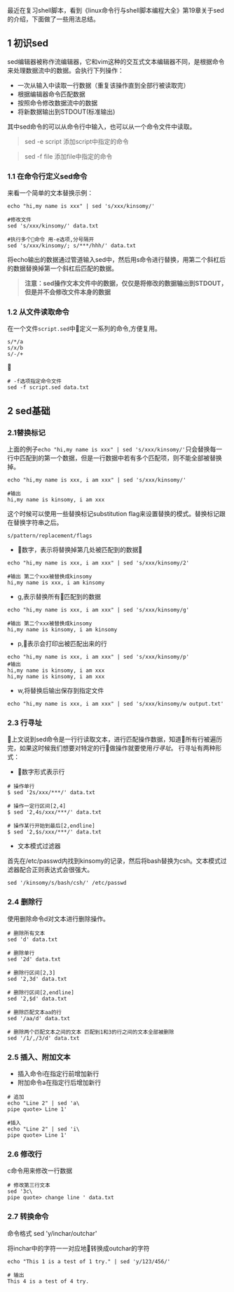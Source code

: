 最近在复习shell脚本，看到《linux命令行与shell脚本编程大全》第19章关于sed的介绍，下面做了一些用法总结。


## 1 初识sed
sed编辑器被称作流编辑器，它和vim这种的交互式文本编辑器不同，是根据命令来处理数据流中的数据。会执行下列操作：

* 一次从输入中读取一行数据（重复该操作直到全部行被读取完）
* 根据编辑器命令匹配数据
* 按照命令修改数据流中的数据
* 将新数据输出到STDOUT(标准输出)

其中sed命令的可以从命令行中输入，也可以从一个命令文件中读取。
> sed -e script 添加script中指定的命令

> sed -f file  添加file中指定的命令

### 1.1 在命令行定义sed命令
来看一个简单的文本替换示例：

``` shell
echo "hi,my name is xxx" | sed 's/xxx/kinsomy/'

#修改文件
sed 's/xxx/kinsomy/' data.txt

#执行多个命令 用-e选项,分号隔开
sed 's/xxx/kinsomy/; s/***/hhh/' data.txt
```

将echo输出的数据通过管道输入sed中，然后用s命令进行替换，用第二个斜杠后的数据替换掉第一个斜杠后匹配的数据。

> **注意：sed操作文本文件中的数据，仅仅是将修改的数据输出到STDOUT，但是并不会修改文件本身的数据**

### 1.2 从文件读取命令
在一个文件`script.sed`中定义一系列的命令,方便复用。
```
s/*/a
s/x/b
s/-/+
```

```shell
# -f选项指定命令文件
sed -f script.sed data.txt
```

## 2 sed基础

### 2.1替换标记
上面的例子`echo "hi,my name is xxx" | sed 's/xxx/kinsomy/'`只会替换每一行中匹配到的第一个数据，但是一行数据中若有多个匹配项，则不能全部被替换掉。

``` shell
echo "hi,my name is xxx, i am xxx" | sed 's/xxx/kinsomy/'

#输出
hi,my name is kinsomy, i am xxx
```

这个时候可以使用一些替换标记substitution flag来设置替换的模式。替换标记跟在替换字符串之后。

`s/pattern/replacement/flags`

* 数字，表示将替换掉第几处被匹配到的数据

```shell
echo "hi,my name is xxx, i am xxx" | sed 's/xxx/kinsomy/2'

#输出 第二个xxx被替换成kinsomy
hi,my name is xxx, i am kinsomy
```

* g,表示替换所有匹配到的数据
```shell
echo "hi,my name is xxx, i am xxx" | sed 's/xxx/kinsomy/g'

#输出 第二个xxx被替换成kinsomy
hi,my name is kinsomy, i am kinsomy
```

* p,表示会打印出被匹配出来的行
```shell
echo "hi,my name is xxx, i am xxx" | sed 's/xxx/kinsomy/p'
#输出
hi,my name is kinsomy, i am xxx
hi,my name is kinsomy, i am xxx
```

* w,将替换后输出保存到指定文件

```shell
echo "hi,my name is xxx, i am xxx" | sed 's/xxx/kinsomy/w output.txt'
```

### 2.3 行寻址
上文说到sed命令是一行行读取文本，进行匹配操作数据，知道所有行被遍历完，如果这时候我们想要对特定的行做操作就要使用*行寻址*。
行寻址有两种形式：

* 数字形式表示行

```shell
# 操作单行
$ sed '2s/xxx/***/' data.txt

# 操作一定行区间[2,4]
$ sed '2,4s/xxx/***/' data.txt

# 操作某行开始到最后[2,endline]
$ sed '2,$s/xxx/***/' data.txt
```

* 文本模式过滤器

首先在/etc/passwd内找到kinsomy的记录，然后将bash替换为csh。文本模式过滤器配合正则表达式会很强大。
```shell
sed '/kinsomy/s/bash/csh/' /etc/passwd
```

### 2.4 删除行
使用删除命令d对文本进行删除操作。

```shell
# 删除所有文本
sed 'd' data.txt

# 删除单行
sed '2d' data.txt

# 删除行区间[2,3]
sed '2,3d' data.txt

# 删除行区间[2,endline]
sed '2,$d' data.txt

# 删除匹配文本aa的行
sed '/aa/d' data.txt

# 删除两个匹配文本之间的文本 匹配到1和3的行之间的文本全部被删除
sed '/1/,/3/d' data.txt
```

### 2.5 插入、附加文本
* 插入命令i在指定行前增加新行
* 附加命令a在指定行后增加新行

```shell
# 追加
echo "Line 2" | sed 'a\
pipe quote> Line 1'

#插入
echo "Line 2" | sed 'i\
pipe quote> Line 1'
```


### 2.6 修改行
c命令用来修改一行数据
```shell
# 修改第三行文本
sed '3c\
pipe quote> change line ' data.txt
```

### 2.7 转换命令
命令格式 
sed 'y/inchar/outchar'

将inchar中的字符一一对应地转换成outchar的字符
```shell
echo "This 1 is a test of 1 try." | sed 'y/123/456/'

# 输出
This 4 is a test of 4 try.
```

